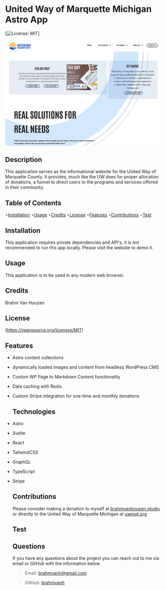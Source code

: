# United Way of Marquette Michigan Astro App

[![License: MIT](https://img.shields.io/badge/License-MIT-yellow.svg)]

![Homepage screenshot](src/image/screenshot.jpg)

## Description

This application serves as the informational website for the United Way of Marquette County. It provides, much like the UW does for proper allocation of donations, a funnel to direct users to the programs and services offered in their community.

## Table of Contents

⋆[Installation](#Installation)
⋆[Usage](#Usage)
⋆[Credits](#Credits)
⋆[License](#License)
⋆[Features](#Features)
⋆[Contributions](#Contributions)
⋆[Test](#Contributions)

## Installation

This application requires private dependencies and API's, it is not recommended to run this app locally. Please visit the website to demo it.

## Usage

This application is to be used in any modern web browser.

## Credits

Brahm Van Houzen

## License

(https://opensource.org/licenses/MIT)

## Features

- Astro content collections
- dynamically loaded images and content from headless WordPress CMS
- Custom WP Page to Markdown Content functionality
- Data caching with Redis
- Custom Stripe integration for one-time and monthly donations

  ## Technologies

- Astro
- Svelte
- React
- TailwindCSS
- GraphQL
- TypeScript
- Stripe

  ## Contributions

  Please consider making a donation to myself at [brahmvanhouzen.studio](https://brahmvanhouzen.studio) or directly to the United Way of Marquette Michigan at [uwmqt.org](https://uwmqt.org/donate)

  ## Test

  ## Questions

  If you have any questions about the project you can reach out to me via email or GitHub with the information below.

  > Email: brahmvanh@gmail.com

  > GitHub: [brahmvanh](https://github.com/brahmvanh)
